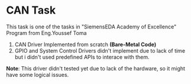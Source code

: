 # CAN Task
This task is one of the tasks in "SiemensEDA Academy of Excellence" Program from Eng.Youssef Toma

1. CAN Driver Implemented from scratch **(Bare-Metal Code)**
2. GPIO and System Control Drivers didn't implement due to lack of time but i didn't used predefined APIs to interace with them.

**Note**: This driver didn't tested yet due to lack of the hardware, so it might have some logical issues.


